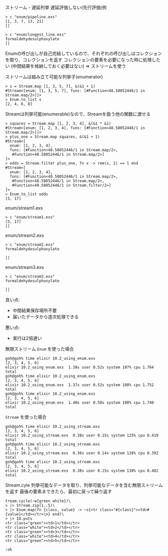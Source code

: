 ストリーム - 遅延列挙
遅延評価しない(先行評価)例

```
> c "enum/pipeline.exs"
[1, 3, 7, 13, 21]
[]
```

```
> c "enum/longest_line.exs"
formaldehydesulphoxylate
[]
```

Enumの呼び出しが自己完結しているので、それぞれの呼び出しはコレクションを取り、コレクションを返す
コレクションの要素を必要になった時に処理したい
(中間結果を格納しておく必要はない)
=>
ストリームを使う

ストリームは組み立て可能な列挙子(enumerator)

```
> s = Stream.map [1, 3, 5, 7], &(&1 + 1)
#Stream<[enum: [1, 3, 5, 7], funs: [#Function<48.58052446/1 in Stream.map/2>]]>
> Enum.to_list s
[2, 4, 6, 8]
```

Streamは列挙可能(enumerable)なので、Streamを扱う他の関数に渡せる

```
> squares = Stream.map [1, 2, 3, 4], &(&1 * &1)
#Stream<[enum: [1, 2, 3, 4], funs: [#Function<48.58052446/1 in Stream.map/2>]]>
> plus_one = Stream.map squares, &(&1 + 1)
#Stream<[
  enum: [1, 2, 3, 4],
  funs: [#Function<48.58052446/1 in Stream.map/2>,
   #Function<48.58052446/1 in Stream.map/2>]
]>
> odds = Stream.filter plus_one, fn x -> rem(x, 2) == 1 end
#Stream<[
  enum: [1, 2, 3, 4],
  funs: [#Function<48.58052446/1 in Stream.map/2>,
   #Function<48.58052446/1 in Stream.map/2>,
   #Function<40.58052446/1 in Stream.filter/2>]
]>
> Enum.to_list odds
[5, 17]
```

enum/stream1.exs

```
> c "enum/stream1.exs"
[5, 17]
[]
```

enum/stream2.exs

```
> c "enum/stream2.exs"
formaldehydesulphoxylate

[]
```

enum/stream3.exs

```
> c "enum/stream3.exs"
formaldehydesulphoxylate

[]
```

良い点:
- 中間結果保存場所不要
- 届いたデータから逐次処理できる

悪い点:
- 実行は2倍遅い

無限ストリーム
`Enum` を使った場合

```
goh@goh% time elixir 10.2_using_enum.exs
[2, 3, 4, 5, 6]
elixir 10.2_using_enum.exs  1.38s user 0.52s system 107% cpu 1.764 total
goh@goh% time elixir 10.2_using_enum.exs
[2, 3, 4, 5, 6]
elixir 10.2_using_enum.exs  1.37s user 0.52s system 108% cpu 1.752 total
goh@goh% time elixir 10.2_using_enum.exs
[2, 3, 4, 5, 6]
elixir 10.2_using_enum.exs  1.40s user 0.50s system 108% cpu 1.740 total
```

`Stream` を使った場合

```
goh@goh% time elixir 10.2_using_stream.exs
[2, 3, 4, 5, 6]
elixir 10.2_using_stream.exs  0.38s user 0.15s system 125% cpu 0.419 total
goh@goh% time elixir 10.2_using_stream.exs
[2, 3, 4, 5, 6]
elixir 10.2_using_stream.exs  0.36s user 0.14s system 126% cpu 0.392 total
goh@goh% time elixir 10.2_using_stream.exs
[2, 3, 4, 5, 6]
elixir 10.2_using_stream.exs  0.38s user 0.15s system 130% cpu 0.402 total
```

Stream.cyle
列挙可能なデータを取り、列挙可能なデータを含む無限ストリームを返す
最後の要素まできたら、最初に戻って繰り返す

```
tream.cycle(~w{green white})\
> |> Stream.zip(1..5)\
> |> Enum.map(fn {class, value} -> ~s{<tr class="#{class}"><td>#{value}</td></tr>\n} end)\
> |> IO.puts
<tr class="green"><td>1</td></tr>
<tr class="white"><td>2</td></tr>
<tr class="green"><td>3</td></tr>
<tr class="white"><td>4</td></tr>
<tr class="green"><td>5</td></tr>

:ok
```

